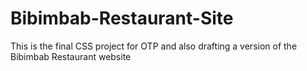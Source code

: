 # Bibimbab-Restaurant-Site
This is the final CSS project for OTP and also drafting a version of the Bibimbab Restaurant website
